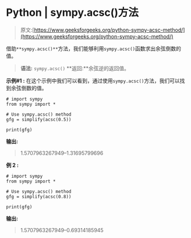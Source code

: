 # Python | sympy.acsc()方法

> 原文:[https://www.geeksforgeeks.org/python-sympy-acsc-method/](https://www.geeksforgeeks.org/python-sympy-acsc-method/)

借助`**sympy.acsc()**`方法，我们能够利用`sympy.acsc()`函数求出余弦倒数的值。

> **语法:** `sympy.acsc()`
> **返回:**余弦逆的返回值。

**示例#1 :**
在这个示例中我们可以看到，通过使用`sympy.acsc()`方法，我们可以找到余弦倒数的值。

```
# import sympy
from sympy import *

# Use sympy.acsc() method
gfg = simplify(acsc(0.5))

print(gfg)
```

**输出:**

> 1.5707963267949–1.31695799696

**例 2 :**

```
# import sympy
from sympy import *

# Use sympy.acsc() method
gfg = simplify(acsc(0.8))

print(gfg)
```

**输出:**

> 1.5707963267949–0.69314185945